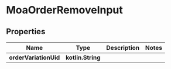 
# MoaOrderRemoveInput

## Properties
Name | Type | Description | Notes
------------ | ------------- | ------------- | -------------
**orderVariationUid** | **kotlin.String** |  | 




